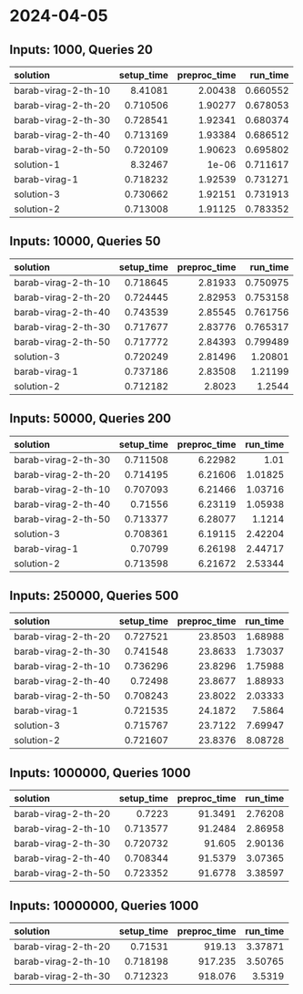# 2024-04-05

## Inputs: 1000, Queries 20

| solution            |   setup_time |   preproc_time |   run_time |
|:--------------------|-------------:|---------------:|-----------:|
| barab-virag-2-th-10 |     8.41081  |        2.00438 |   0.660552 |
| barab-virag-2-th-20 |     0.710506 |        1.90277 |   0.678053 |
| barab-virag-2-th-30 |     0.728541 |        1.92341 |   0.680374 |
| barab-virag-2-th-40 |     0.713169 |        1.93384 |   0.686512 |
| barab-virag-2-th-50 |     0.720109 |        1.90623 |   0.695802 |
| solution-1          |     8.32467  |        1e-06   |   0.711617 |
| barab-virag-1       |     0.718232 |        1.92539 |   0.731271 |
| solution-3          |     0.730662 |        1.92151 |   0.731913 |
| solution-2          |     0.713008 |        1.91125 |   0.783352 |

## Inputs: 10000, Queries 50

| solution            |   setup_time |   preproc_time |   run_time |
|:--------------------|-------------:|---------------:|-----------:|
| barab-virag-2-th-10 |     0.718645 |        2.81933 |   0.750975 |
| barab-virag-2-th-20 |     0.724445 |        2.82953 |   0.753158 |
| barab-virag-2-th-40 |     0.743539 |        2.85545 |   0.761756 |
| barab-virag-2-th-30 |     0.717677 |        2.83776 |   0.765317 |
| barab-virag-2-th-50 |     0.717772 |        2.84393 |   0.799489 |
| solution-3          |     0.720249 |        2.81496 |   1.20801  |
| barab-virag-1       |     0.737186 |        2.83508 |   1.21199  |
| solution-2          |     0.712182 |        2.8023  |   1.2544   |

## Inputs: 50000, Queries 200

| solution            |   setup_time |   preproc_time |   run_time |
|:--------------------|-------------:|---------------:|-----------:|
| barab-virag-2-th-30 |     0.711508 |        6.22982 |    1.01    |
| barab-virag-2-th-20 |     0.714195 |        6.21606 |    1.01825 |
| barab-virag-2-th-10 |     0.707093 |        6.21466 |    1.03716 |
| barab-virag-2-th-40 |     0.71556  |        6.23119 |    1.05938 |
| barab-virag-2-th-50 |     0.713377 |        6.28077 |    1.1214  |
| solution-3          |     0.708361 |        6.19115 |    2.42204 |
| barab-virag-1       |     0.70799  |        6.26198 |    2.44717 |
| solution-2          |     0.713598 |        6.21672 |    2.53344 |

## Inputs: 250000, Queries 500

| solution            |   setup_time |   preproc_time |   run_time |
|:--------------------|-------------:|---------------:|-----------:|
| barab-virag-2-th-20 |     0.727521 |        23.8503 |    1.68988 |
| barab-virag-2-th-30 |     0.741548 |        23.8633 |    1.73037 |
| barab-virag-2-th-10 |     0.736296 |        23.8296 |    1.75988 |
| barab-virag-2-th-40 |     0.72498  |        23.8677 |    1.88933 |
| barab-virag-2-th-50 |     0.708243 |        23.8022 |    2.03333 |
| barab-virag-1       |     0.721535 |        24.1872 |    7.5864  |
| solution-3          |     0.715767 |        23.7122 |    7.69947 |
| solution-2          |     0.721607 |        23.8376 |    8.08728 |

## Inputs: 1000000, Queries 1000

| solution            |   setup_time |   preproc_time |   run_time |
|:--------------------|-------------:|---------------:|-----------:|
| barab-virag-2-th-20 |     0.7223   |        91.3491 |    2.76208 |
| barab-virag-2-th-10 |     0.713577 |        91.2484 |    2.86958 |
| barab-virag-2-th-30 |     0.720732 |        91.605  |    2.90136 |
| barab-virag-2-th-40 |     0.708344 |        91.5379 |    3.07365 |
| barab-virag-2-th-50 |     0.723352 |        91.6778 |    3.38597 |

## Inputs: 10000000, Queries 1000

| solution            |   setup_time |   preproc_time |   run_time |
|:--------------------|-------------:|---------------:|-----------:|
| barab-virag-2-th-20 |     0.71531  |        919.13  |    3.37871 |
| barab-virag-2-th-10 |     0.718198 |        917.235 |    3.50765 |
| barab-virag-2-th-30 |     0.712323 |        918.076 |    3.5319  |